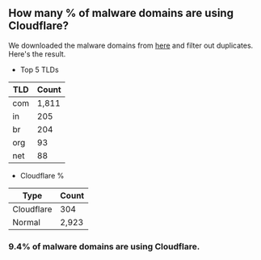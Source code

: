 ## How many % of malware domains are using Cloudflare?


We downloaded the malware domains from [here](https://urlhaus.abuse.ch) and filter out duplicates.
Here's the result.


[//]: # (start replacement)


- Top 5 TLDs

| TLD | Count |
| --- | --- |
| com | 1,811 |
| in | 205 |
| br | 204 |
| org | 93 |
| net | 88 |


- Cloudflare %

| Type | Count |
| --- | --- |
| Cloudflare | 304 |
| Normal | 2,923 |


### 9.4% of malware domains are using Cloudflare.